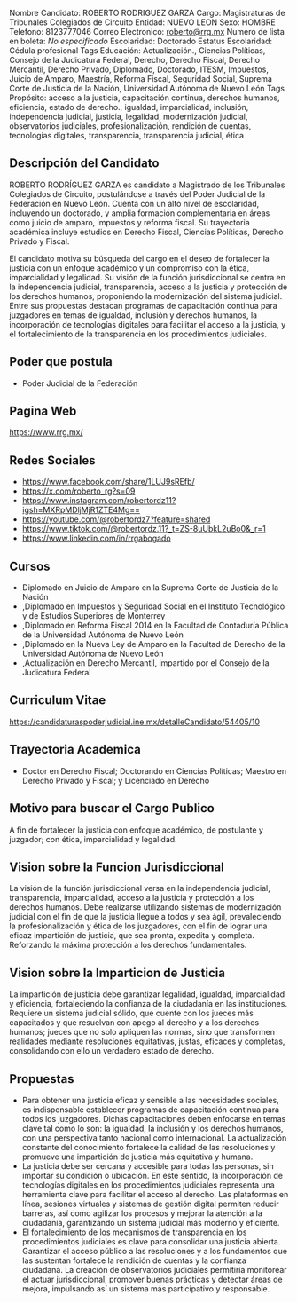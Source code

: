 Nombre Candidato: ROBERTO RODRIGUEZ GARZA
Cargo: Magistraturas de Tribunales Colegiados de Circuito
Entidad: NUEVO LEON
Sexo: HOMBRE
Telefono: 8123777046
Correo Electronico: roberto@rrg.mx
Numero de lista en boleta: *No especificado*
Escolaridad: Doctorado
Estatus Escolaridad: Cédula profesional
Tags Educación: Actualización., Ciencias Políticas, Consejo de la Judicatura Federal, Derecho, Derecho Fiscal, Derecho Mercantil, Derecho Privado, Diplomado, Doctorado, ITESM, Impuestos, Juicio de Amparo, Maestría, Reforma Fiscal, Seguridad Social, Suprema Corte de Justicia de la Nación, Universidad Autónoma de Nuevo León
Tags Propósito: acceso a la justicia, capacitación continua, derechos humanos, eficiencia, estado de derecho., igualdad, imparcialidad, inclusión, independencia judicial, justicia, legalidad, modernización judicial, observatorios judiciales, profesionalización, rendición de cuentas, tecnologías digitales, transparencia, transparencia judicial, ética


## Descripción del Candidato 

ROBERTO RODRÍGUEZ GARZA es candidato a Magistrado de los Tribunales Colegiados de Circuito, postulándose a través del Poder Judicial de la Federación en Nuevo León. Cuenta con un alto nivel de escolaridad, incluyendo un doctorado, y amplia formación complementaria en áreas como juicio de amparo, impuestos y reforma fiscal. Su trayectoria académica incluye estudios en Derecho Fiscal, Ciencias Políticas, Derecho Privado y Fiscal.

El candidato motiva su búsqueda del cargo en el deseo de fortalecer la justicia con un enfoque académico y un compromiso con la ética, imparcialidad y legalidad. Su visión de la función jurisdiccional se centra en la independencia judicial, transparencia, acceso a la justicia y protección de los derechos humanos, proponiendo la modernización del sistema judicial. Entre sus propuestas destacan programas de capacitación continua para juzgadores en temas de igualdad, inclusión y derechos humanos, la incorporación de tecnologías digitales para facilitar el acceso a la justicia, y el fortalecimiento de la transparencia en los procedimientos judiciales.


## Poder que postula

- Poder Judicial de la Federación


## Pagina Web

https://www.rrg.mx/


## Redes Sociales

- https://www.facebook.com/share/1LUJ9sREfb/
- https://x.com/roberto_rg?s=09
- https://www.instagram.com/robertordz11?igsh=MXRpMDljMjR1ZTE4Mg==
- https://youtube.com/@robertordz7?feature=shared
- https://www.tiktok.com/@robertordz.11?_t=ZS-8uUbkL2uBo0&_r=1
- https://www.linkedin.com/in/rrgabogado


## Cursos

- Diplomado en Juicio de Amparo en la Suprema Corte de Justicia de la Nación
- ,Diplomado en Impuestos y Seguridad Social en el Instituto Tecnológico y de Estudios Superiores de Monterrey
- ,Diplomado en Reforma Fiscal 2014 en la Facultad de Contaduría Pública de la Universidad Autónoma de Nuevo León
- ,Diplomado en la Nueva Ley de Amparo en la Facultad de Derecho de la Universidad Autónoma de Nuevo León
- ,Actualización en Derecho Mercantil, impartido por el Consejo de la Judicatura Federal


## Curriculum Vitae

https://candidaturaspoderjudicial.ine.mx/detalleCandidato/54405/10


## Trayectoria Academica

- Doctor en Derecho Fiscal; Doctorando en Ciencias Políticas; Maestro en Derecho Privado y Fiscal; y Licenciado en Derecho


## Motivo para buscar el Cargo Publico

A fin de fortalecer la justicia con enfoque académico, de postulante y juzgador; con ética, imparcialidad y legalidad.


## Vision sobre la Funcion Jurisdiccional

La visión de la función jurisdiccional versa en la independencia judicial, transparencia, imparcialidad, acceso a la justicia y protección a los derechos humanos. Debe realizarse utilizando sistemas de modernización judicial con el fin de que la justicia llegue a todos y sea ágil, prevaleciendo la profesionalización y ética de los juzgadores, con el fin de lograr una eficaz impartición de justicia, que sea pronta, expedita y completa. Reforzando la máxima protección a los derechos fundamentales.


## Vision sobre la Imparticion de Justicia

La impartición de justicia debe garantizar legalidad, igualdad, imparcialidad y eficiencia, fortaleciendo la confianza de la ciudadanía en las instituciones. Requiere un sistema judicial sólido, que cuente con los jueces más capacitados y que resuelvan con apego al derecho y a los derechos humanos; jueces que no solo apliquen las normas, sino que transformen realidades mediante resoluciones equitativas, justas, eficaces y completas, consolidando con ello un verdadero estado de derecho.


## Propuestas

- Para obtener una justicia eficaz y sensible a las necesidades sociales, es indispensable establecer programas de capacitación continua para todos los juzgadores. Dichas capacitaciones deben enfocarse en temas clave tal como lo son: la igualdad, la inclusión y los derechos humanos, con una perspectiva tanto nacional como internacional. La actualización constante del conocimiento fortalece la calidad de las resoluciones y promueve una impartición de justicia más equitativa y humana.
- La justicia debe ser cercana y accesible para todas las personas, sin importar su condición o ubicación. En este sentido, la incorporación de tecnologías digitales en los procedimientos judiciales representa una herramienta clave para facilitar el acceso al derecho. Las plataformas en línea, sesiones virtuales y sistemas de gestión digital permiten reducir barreras, así como agilizar los procesos y mejorar la atención a la ciudadanía, garantizando un sistema judicial más moderno y eficiente.
- El fortalecimiento de los mecanismos de transparencia en los procedimientos judiciales es clave para consolidar una justicia abierta. Garantizar el acceso público a las resoluciones y a los fundamentos que las sustentan fortalece la rendición de cuentas y la confianza ciudadana. La creación de observatorios judiciales permitiría monitorear el actuar jurisdiccional, promover buenas prácticas y detectar áreas de mejora, impulsando así un sistema más participativo y responsable.

